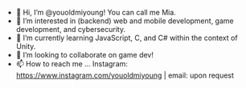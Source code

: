 - 👋 Hi, I’m @youoldmiyoung! You can call me Mia. 
- 👀 I’m interested in (backend) web and mobile development, game development, and cybersecurity.
- 🌱 I’m currently learning JavaScript, C, and C# within the context of Unity.
- 💞️ I’m looking to collaborate on game dev!
- 📫 How to reach me ... Instagram: https://www.instagram.com/youoldmiyoung | email: upon request

<!---
youoldmiyoung/youoldmiyoung is a ✨ special ✨ repository because its `README.md` (this file) appears on your GitHub profile.
You can click the Preview link to take a look at your changes.
--->
